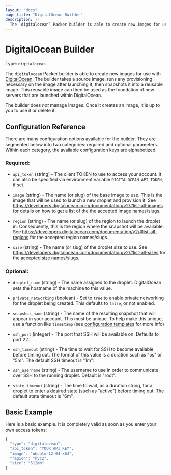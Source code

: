 ```yaml
---
layout: "docs"
page_title: "DigitalOcean Builder"
description: |-
  The `digitalocean` Packer builder is able to create new images for use with DigitalOcean. The builder takes a source image, runs any provisioning necessary on the image after launching it, then snapshots it into a reusable image. This reusable image can then be used as the foundation of new servers that are launched within DigitalOcean.
---
```


# DigitalOcean Builder

Type: `digitalocean`

The `digitalocean` Packer builder is able to create new images for use with
[DigitalOcean](http://www.digitalocean.com). The builder takes a source
image, runs any provisioning necessary on the image after launching it,
then snapshots it into a reusable image. This reusable image can then be
used as the foundation of new servers that are launched within DigitalOcean.

The builder does _not_ manage images. Once it creates an image, it is up to
you to use it or delete it.

## Configuration Reference

There are many configuration options available for the builder. They are
segmented below into two categories: required and optional parameters. Within
each category, the available configuration keys are alphabetized.

### Required:

* `api_token` (string) - The client TOKEN to use to access your account.
  It can also be specified via environment variable `DIGITALOCEAN_API_TOKEN`, if set.

* `image` (string) - The name (or slug) of the base image to use. This is the
  image that will be used to launch a new droplet and provision it.
  See https://developers.digitalocean.com/documentation/v2/#list-all-images for details on how to get a list of the the accepted image names/slugs.

* `region` (string) - The name (or slug) of the region to launch the droplet in.
  Consequently, this is the region where the snapshot will be available.
  See https://developers.digitalocean.com/documentation/v2/#list-all-regions for the accepted region names/slugs.

* `size` (string) - The name (or slug) of the droplet size to use.
  See https://developers.digitalocean.com/documentation/v2/#list-all-sizes for the accepted size names/slugs.

### Optional:

* `droplet_name` (string) - The name assigned to the droplet. DigitalOcean
  sets the hostname of the machine to this value.

* `private_networking` (boolean) - Set to `true` to enable private networking
  for the droplet being created. This defaults to `false`, or not enabled.

* `snapshot_name` (string) - The name of the resulting snapshot that will
  appear in your account. This must be unique.
  To help make this unique, use a function like `timestamp` (see
  [configuration templates](/docs/templates/configuration-templates.html) for more info)

* `ssh_port` (integer) - The port that SSH will be available on. Defaults to port
  22.

* `ssh_timeout` (string) - The time to wait for SSH to become available
  before timing out. The format of this value is a duration such as "5s"
  or "5m". The default SSH timeout is "1m".

* `ssh_username` (string) - The username to use in order to communicate
  over SSH to the running droplet. Default is "root".

* `state_timeout` (string) - The time to wait, as a duration string,
  for a droplet to enter a desired state (such as "active") before
  timing out. The default state timeout is "6m".

## Basic Example

Here is a basic example. It is completely valid as soon as you enter your
own access tokens:

```javascript
{
  "type": "digitalocean",
  "api_token": "YOUR API KEY",
  "image": "ubuntu-12-04-x64",
  "region": "nyc2",
  "size": "512mb"
}
```
